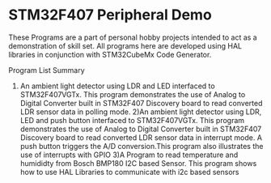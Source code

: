 # STM32F407 Peripheral Demo
These Programs are a part of personal hobby projects intended to act as a demonstration of skill set.
All programs here are developed using HAL libraries in conjunction with STM32CubeMx Code Generator.

Program List Summary
1) An ambient light detector using LDR and LED interfaced to STM32F407VGTx. 
  This program demonstrates the use of Analog to Digital Converter built in STM32F407 Discovery board to read converted LDR sensor data in   polling mode. 
2)An ambient light detector using LDR, LED and push button interfaced to STM32F407VGTx. 
  This program demonstrates the use of Analog to Digital Converter built in STM32F407 Discovery board to read converted LDR sensor data in   interrupt mode. A push button triggers the A/D conversion.This program also illustrates the use of interrupts with GPIO
3)A Program to read temperature and humididty from Bosch BMP180 I2C based Sensor.
  This program shows how to use HAL Libraries to communicate with i2c based sensors
